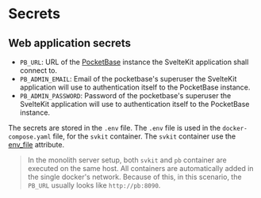 # Secrets

## Web application secrets

- `PB_URL`: URL of the [PocketBase](https://pocketbase.io) instance the
  SvelteKit application shall connect to.
- `PB_ADMIN_EMAIL`: Email of the pocketbase's superuser the SvelteKit
  application will use to authentication itself to the PocketBase instance.
- `PB_ADMIN_PASSWORD`: Password of the pocketbase's superuser the SvelteKit
  application will use to authentication itself to the PocketBase instance.

The secrets are stored in the `.env` file.
The `.env` file is used in the `docker-compose.yaml` file, for the `svkit` container.
The `svkit` container use the [env_file](https://docs.docker.com/compose/how-tos/environment-variables/set-environment-variables/#use-the-env_file-attribute)
attribute.

> In the monolith server setup, both `svkit` and `pb` container are executed on
> the same host. All containers are automatically added in the single docker's network.
> Because of this, in this scenario, the `PB_URL` usually looks like `http://pb:8090`.
